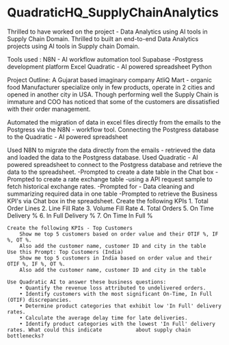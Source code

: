 # QuadraticHQ_SupplyChainAnalytics

Thrilled to have worked on the project - Data Analytics using AI tools in Supply Chain Domain.
Thrilled to built an end-to-end Data Analytics projects using AI tools in Supply chain Domain.

Tools used : 
N8N - AI workflow automation tool 
Supabase -Postgress development platform
Excel
Quadratic - AI powered spreadsheet 
Python 


Project Outline:
A Gujarat based imaginary company AtliQ Mart - organic food Manufacturer specialize only in few products, operate in 2 cities and opened in another city in USA.
Though performing well the Supply Chain is immature and COO has noticed that some of the customers are dissatisfied with their order management.

Automated the migration of data in excel files directly from the emails to the Postgress via the N8N - workflow tool.
Connecting the Postgress database to the Quadratic - AI powered spreadsheet

Used N8N to migrate the data directly from the emails - retrieved the data and loaded the data to the Postgress database.
Used Quadratic - AI powered spreadsheet to connect to the Postgress database and retrieve the data to the spreadsheet.
-Prompted to create a date table in the Chat box
-Prompted to create a rate exchange table -using a API request sample to fetch historical exchange rates.
-Prompted for - Data cleaning and summarizing required data in one table
-Prompted to retrieve the Business KPI's via Chat box in the spreadsheet.
	Create the following KPIs
		1. Total Order Lines
		2. Line Fill Rate
		3. Volume Fill Rate
		4. Total Orders
		5. On Time Delivery %
		6. In Full Delivery %
		7. On Time In Full %

	Create the following KPIs - Top Customers
		Show me top 5 customers based on order value and their OTIF %, IF %, OT %.
		Also add the customer name, customer ID and city in the table
	Use this Prompt: Top Customers (India)
		Show me top 5 customers in India based on order value and their OTIF %, IF %, OT %.
		Also add the customer name, customer ID and city in the table
	
	Use Quadratic AI to answer these business questions:
		• Quantify the revenue loss attributed to undelivered orders.
		• Identify customers with the most significant On-Time, In Full (OTIF) discrepancies.
		• Determine product categories that exhibit low 'In Full' delivery rates.
		• Calculate the average delay time for late deliveries.
		• Identify product categories with the lowest 'In Full' delivery rates. What could this indicate 		   about supply chain bottlenecks?
